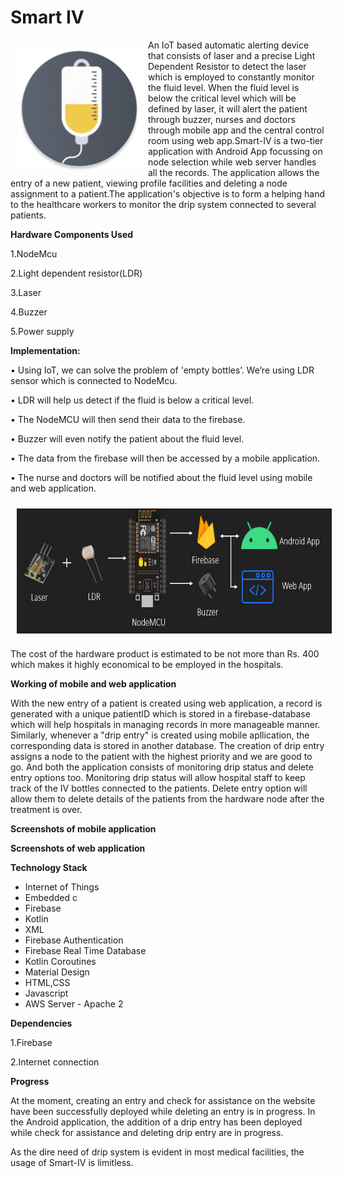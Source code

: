 # Smart IV

<img src = "/images/logo_round.png" height = "200" width="200" align="left" hspace="10" vspace="10">

An IoT based automatic alerting device that consists of laser and a precise Light Dependent Resistor to detect the laser which is employed to constantly monitor the fluid level. When the fluid level is below the critical level which will be defined by laser, it will alert the patient through buzzer, nurses and doctors through mobile app and the central control room using web app.Smart-IV is a two-tier application with Android App focussing on node selection while web server handles all the records. The application allows the entry of a new patient, viewing profile facilities and deleting a node assignment to a patient.The application's objective is to form a helping hand to the healthcare workers to monitor the drip system connected to several patients.

**Hardware Components Used**

1.NodeMcu

2.Light dependent resistor(LDR)

3.Laser

4.Buzzer

5.Power supply

**Implementation:**

•	Using IoT, we can solve the problem of 'empty bottles’. We’re using LDR sensor which is connected to NodeMcu.

•	LDR will help us detect if the fluid is below a critical level.

•	The NodeMCU will then send their data to the firebase.

•	Buzzer will even notify the patient about the fluid level.

•	The data from the firebase will then be accessed by a mobile application.

•	The nurse and doctors will be notified about the fluid level using mobile and web application.

<img src = "/images/smartiv-git.PNG" height = "200" width="800" align="center" hspace="10" vspace="10"> 

The cost of the hardware product is estimated to be not more than Rs. 400 which makes it highly economical to be employed in the hospitals.

**Working of mobile and web application**

With the new entry of a patient is created using web application, a record is generated with a unique patientID which is stored in a firebase-database which will help hospitals in managing records in more manageable manner. Similarly, whenever a "drip entry" is created using mobile apllication, the corresponding data is stored in another database. The creation of drip entry assigns a node to the patient with the highest priority and we are good to go. And both the application consists of monitoring drip status and delete entry options too. Monitoring drip status will allow hospital staff to keep track of the IV bottles connected to the patients. Delete entry option will allow them to delete details of the patients from the hardware node after the treatment is over.

**Screenshots of mobile application**

**Screenshots of web application**



**Technology Stack**

 - Internet of Things
 - Embedded c
 - Firebase
 - Kotlin
 - XML
 - Firebase Authentication
 - Firebase Real Time Database
 - Kotlin Coroutines
 - Material Design
 - HTML,CSS
 - Javascript
 - AWS Server - Apache 2

**Dependencies**

1.Firebase

2.Internet connection

**Progress**

At the moment, creating an entry and check for assistance on the website have been successfully deployed while deleting an entry is in progress. In the Android application, the addition of a drip entry has been deployed while check for assistance and deleting drip entry are in progress.

As the dire need of drip system is evident in most medical facilities, the usage of Smart-IV is limitless.


